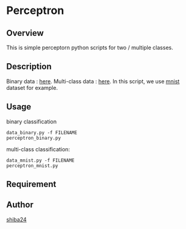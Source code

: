 Perceptron
====

## Overview
This is simple perceptorn python scripts for two / multiple classes.

## Description
Binary data : [here](https://www.csie.ntu.edu.tw/~cjlin/libsvmtools/datasets/binary.html).
Multi-class data : [here](https://www.csie.ntu.edu.tw/~cjlin/libsvmtools/datasets/multiclass.html).
In this script, we use [mnist](https://www.csie.ntu.edu.tw/~cjlin/libsvmtools/datasets/multiclass.html#mnist) dataset for example.

## Usage
binary classification
```
data_binary.py -f FILENAME
perceptron_binary.py
```

multi-class classification:
```
data_mnist.py -f FILENAME
perceptron_mnist.py
```


## Requirement



## Author

[shiba24](https://github.com/shiba24)





